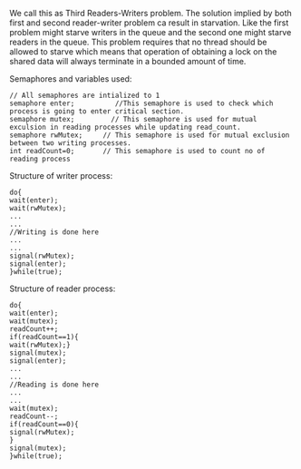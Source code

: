 We call this as Third Readers-Writers problem. The solution implied by both first and second reader-writer problem ca result in starvation. Like the first problem might starve writers in the queue and the second one might starve readers in the queue. This problem requires that no thread should be allowed to starve which means that operation of obtaining a lock on the shared data will always terminate in a bounded amount of time.

Semaphores and variables used:
```
// All semaphores are intialized to 1
semaphore enter;          //This semaphore is used to check which process is going to enter critical section.
semaphore mutex;         // This semaphore is used for mutual exculsion in reading processes while updating read_count.
semaphore rwMutex;     // This semaphore is used for mutual exclusion between two writing processes.
int readCount=0;       // This semaphore is used to count no of reading process

```
Structure of writer process:
```
do{
wait(enter);
wait(rwMutex);
...
...
//Writing is done here
...
...
signal(rwMutex);
signal(enter);
}while(true);
```
Structure of reader process:
```
do{
wait(enter);
wait(mutex);
readCount++;
if(readCount==1){
wait(rwMutex);}
signal(mutex);
signal(enter);
...
...
//Reading is done here
...
...
wait(mutex);
readCount--;
if(readCount==0){
signal(rwMutex);
}
signal(mutex);
}while(true);
```



